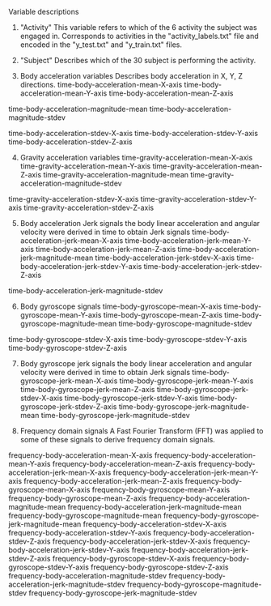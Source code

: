 Variable descriptions

1.	"Activity"
This variable refers to which of the 6 activity the subject was engaged in. Corresponds to activities in the "activity_labels.txt" file and encoded in the "y_test.txt" and "y_train.txt" files. 

2.	"Subject"
Describes which of the 30 subject is performing the activity. 
3.	Body acceleration variables
Describes body acceleration in X, Y, Z directions. 
time-body-acceleration-mean-X-axis
time-body-acceleration-mean-Y-axis
time-body-acceleration-mean-Z-axis

time-body-acceleration-magnitude-mean
time-body-acceleration-magnitude-stdev

time-body-acceleration-stdev-X-axis
time-body-acceleration-stdev-Y-axis
time-body-acceleration-stdev-Z-axis

4.	Gravity acceleration variables
time-gravity-acceleration-mean-X-axis
time-gravity-acceleration-mean-Y-axis
time-gravity-acceleration-mean-Z-axis
time-gravity-acceleration-magnitude-mean
time-gravity-acceleration-magnitude-stdev

time-gravity-acceleration-stdev-X-axis
time-gravity-acceleration-stdev-Y-axis
time-gravity-acceleration-stdev-Z-axis

5.	Body acceleration Jerk signals
the body linear acceleration and angular velocity were derived in time to obtain Jerk signals
time-body-acceleration-jerk-mean-X-axis
time-body-acceleration-jerk-mean-Y-axis
time-body-acceleration-jerk-mean-Z-axis
time-body-acceleration-jerk-magnitude-mean
time-body-acceleration-jerk-stdev-X-axis
time-body-acceleration-jerk-stdev-Y-axis
time-body-acceleration-jerk-stdev-Z-axis

time-body-acceleration-jerk-magnitude-stdev

6.	Body gyroscope signals
time-body-gyroscope-mean-X-axis
time-body-gyroscope-mean-Y-axis
time-body-gyroscope-mean-Z-axis
time-body-gyroscope-magnitude-mean
time-body-gyroscope-magnitude-stdev

time-body-gyroscope-stdev-X-axis
time-body-gyroscope-stdev-Y-axis
time-body-gyroscope-stdev-Z-axis



7.	Body gyroscope jerk signals
the body linear acceleration and angular velocity were derived in time to obtain Jerk signals
time-body-gyroscope-jerk-mean-X-axis
time-body-gyroscope-jerk-mean-Y-axis
time-body-gyroscope-jerk-mean-Z-axis
time-body-gyroscope-jerk-stdev-X-axis
time-body-gyroscope-jerk-stdev-Y-axis
time-body-gyroscope-jerk-stdev-Z-axis
time-body-gyroscope-jerk-magnitude-mean
time-body-gyroscope-jerk-magnitude-stdev



8.	Frequency domain signals
A Fast Fourier Transform (FFT) was applied to some of these signals to derive frequency domain signals. 

frequency-body-acceleration-mean-X-axis
frequency-body-acceleration-mean-Y-axis
frequency-body-acceleration-mean-Z-axis
frequency-body-acceleration-jerk-mean-X-axis
frequency-body-acceleration-jerk-mean-Y-axis
frequency-body-acceleration-jerk-mean-Z-axis
frequency-body-gyroscope-mean-X-axis
frequency-body-gyroscope-mean-Y-axis
frequency-body-gyroscope-mean-Z-axis
frequency-body-acceleration-magnitude-mean
frequency-body-acceleration-jerk-magnitude-mean
frequency-body-gyroscope-magnitude-mean
frequency-body-gyroscope-jerk-magnitude-mean
frequency-body-acceleration-stdev-X-axis
frequency-body-acceleration-stdev-Y-axis
frequency-body-acceleration-stdev-Z-axis
frequency-body-acceleration-jerk-stdev-X-axis
frequency-body-acceleration-jerk-stdev-Y-axis
frequency-body-acceleration-jerk-stdev-Z-axis
frequency-body-gyroscope-stdev-X-axis
frequency-body-gyroscope-stdev-Y-axis
frequency-body-gyroscope-stdev-Z-axis
frequency-body-acceleration-magnitude-stdev
frequency-body-acceleration-jerk-magnitude-stdev
frequency-body-gyroscope-magnitude-stdev
frequency-body-gyroscope-jerk-magnitude-stdev
